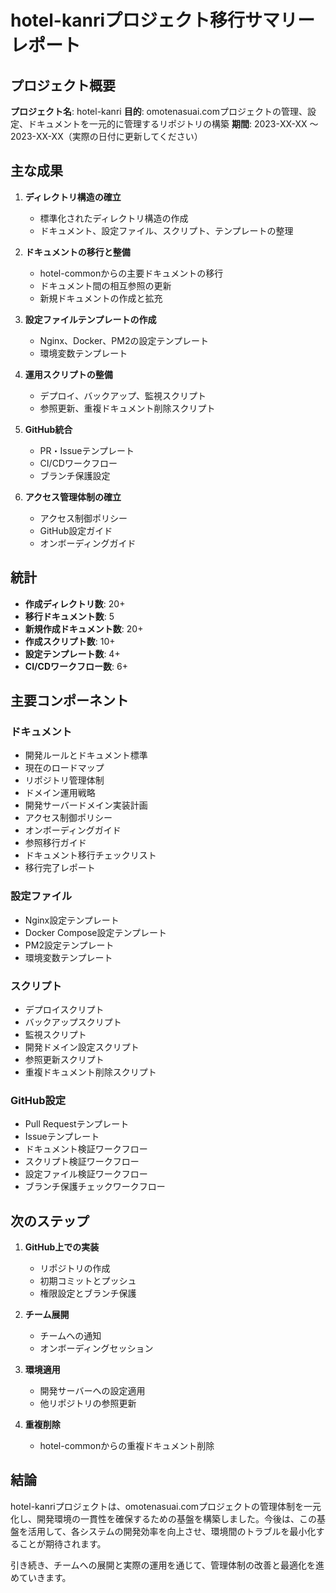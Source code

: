# hotel-kanriプロジェクト移行サマリーレポート

## プロジェクト概要

**プロジェクト名**: hotel-kanri
**目的**: omotenasuai.comプロジェクトの管理、設定、ドキュメントを一元的に管理するリポジトリの構築
**期間**: 2023-XX-XX 〜 2023-XX-XX（実際の日付に更新してください）

## 主な成果

1. **ディレクトリ構造の確立**
   - 標準化されたディレクトリ構造の作成
   - ドキュメント、設定ファイル、スクリプト、テンプレートの整理

2. **ドキュメントの移行と整備**
   - hotel-commonからの主要ドキュメントの移行
   - ドキュメント間の相互参照の更新
   - 新規ドキュメントの作成と拡充

3. **設定ファイルテンプレートの作成**
   - Nginx、Docker、PM2の設定テンプレート
   - 環境変数テンプレート

4. **運用スクリプトの整備**
   - デプロイ、バックアップ、監視スクリプト
   - 参照更新、重複ドキュメント削除スクリプト

5. **GitHub統合**
   - PR・Issueテンプレート
   - CI/CDワークフロー
   - ブランチ保護設定

6. **アクセス管理体制の確立**
   - アクセス制御ポリシー
   - GitHub設定ガイド
   - オンボーディングガイド

## 統計

- **作成ディレクトリ数**: 20+
- **移行ドキュメント数**: 5
- **新規作成ドキュメント数**: 20+
- **作成スクリプト数**: 10+
- **設定テンプレート数**: 4+
- **CI/CDワークフロー数**: 6+

## 主要コンポーネント

### ドキュメント

- 開発ルールとドキュメント標準
- 現在のロードマップ
- リポジトリ管理体制
- ドメイン運用戦略
- 開発サーバードメイン実装計画
- アクセス制御ポリシー
- オンボーディングガイド
- 参照移行ガイド
- ドキュメント移行チェックリスト
- 移行完了レポート

### 設定ファイル

- Nginx設定テンプレート
- Docker Compose設定テンプレート
- PM2設定テンプレート
- 環境変数テンプレート

### スクリプト

- デプロイスクリプト
- バックアップスクリプト
- 監視スクリプト
- 開発ドメイン設定スクリプト
- 参照更新スクリプト
- 重複ドキュメント削除スクリプト

### GitHub設定

- Pull Requestテンプレート
- Issueテンプレート
- ドキュメント検証ワークフロー
- スクリプト検証ワークフロー
- 設定ファイル検証ワークフロー
- ブランチ保護チェックワークフロー

## 次のステップ

1. **GitHub上での実装**
   - リポジトリの作成
   - 初期コミットとプッシュ
   - 権限設定とブランチ保護

2. **チーム展開**
   - チームへの通知
   - オンボーディングセッション

3. **環境適用**
   - 開発サーバーへの設定適用
   - 他リポジトリの参照更新

4. **重複削除**
   - hotel-commonからの重複ドキュメント削除

## 結論

hotel-kanriプロジェクトは、omotenasuai.comプロジェクトの管理体制を一元化し、開発環境の一貫性を確保するための基盤を構築しました。今後は、この基盤を活用して、各システムの開発効率を向上させ、環境間のトラブルを最小化することが期待されます。

引き続き、チームへの展開と実際の運用を通じて、管理体制の改善と最適化を進めていきます。